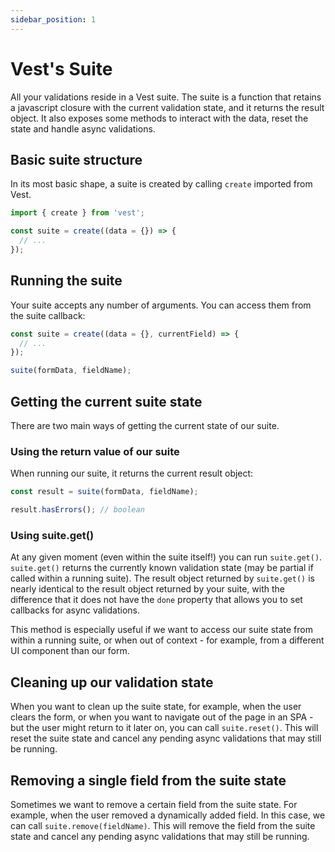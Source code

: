 ```yaml
---
sidebar_position: 1
---
```


# Vest's Suite

All your validations reside in a Vest suite. The suite is a function that retains a javascript closure with the current validation state, and it returns the result object. It also exposes some methods to interact with the data, reset the state and handle async validations.

## Basic suite structure

In its most basic shape, a suite is created by calling `create` imported from Vest.

```js
import { create } from 'vest';

const suite = create((data = {}) => {
  // ...
});
```

## Running the suite

Your suite accepts any number of arguments. You can access them from the suite callback:

```js
const suite = create((data = {}, currentField) => {
  // ...
});

suite(formData, fieldName);
```

## Getting the current suite state

There are two main ways of getting the current state of our suite.

### Using the return value of our suite

When running our suite, it returns the current result object:

```js
const result = suite(formData, fieldName);

result.hasErrors(); // boolean
```

### Using suite.get()

At any given moment (even within the suite itself!) you can run `suite.get()`. `suite.get()` returns the currently known validation state (may be partial if called within a running suite).
The result object returned by `suite.get()` is nearly identical to the result object returned by your suite, with the difference that it does not have the `done` property that allows you to set callbacks for async validations.

This method is especially useful if we want to access our suite state from within a running suite, or when out of context - for example, from a different UI component than our form.

## Cleaning up our validation state

When you want to clean up the suite state, for example, when the user clears the form, or when you want to navigate out of the page in an SPA - but the user might return to it later on, you can call `suite.reset()`. This will reset the suite state and cancel any pending async validations that may still be running.

## Removing a single field from the suite state

Sometimes we want to remove a certain field from the suite state. For example, when the user removed a dynamically added field. In this case, we can call `suite.remove(fieldName)`. This will remove the field from the suite state and cancel any pending async validations that may still be running.
